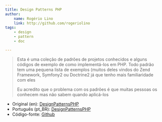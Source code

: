 ```yaml
---
title: Design Patterns PHP
author:
    name: Rogério Lino
    link: http://github.com/rogeriolino
tags:
    - design
    - pattern
    - doc

---
```


>Esta é uma coleção de padrões de projetos conhecidos e alguns códigos de exemplo de como implementá-los em PHP. Todo padrão tem uma pequena lista de exemplos (muitos deles vindos do Zend Framework, Symfony2 ou Doctrine2 já que tenho mais familiaridade com eles
>
>Eu acredito que o problema com os padrões é que muitas pessoas os conhecem mas não sabem quando aplicá-los

- Original (en): [DesignPatternsPHP](http://designpatternsphp.readthedocs.io/)
- Português (pt_BR): [DesignPatternsPHP](http://designpatternsphp.readthedocs.io/pt_BR/latest/README.html)
- Código-fonte: [Github](https://github.com/domnikl/DesignPatternsPHP)
